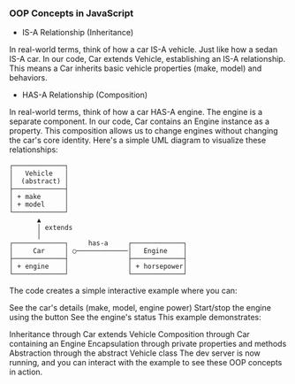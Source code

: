 ### OOP Concepts in JavaScript

- IS-A Relationship (Inheritance)

In real-world terms, think of how a car IS-A vehicle. Just like how a sedan IS-A car.
In our code, Car extends Vehicle, establishing an IS-A relationship.
This means a Car inherits basic vehicle properties (make, model) and behaviors.

- HAS-A Relationship (Composition)

In real-world terms, think of how a car HAS-A engine. The engine is a separate component.
In our code, Car contains an Engine instance as a property.
This composition allows us to change engines without changing the car's core identity.
Here's a simple UML diagram to visualize these relationships:

```plaintext
┌─────────────┐
│   Vehicle   │
│  (abstract) │
├─────────────┤
│ + make      │
│ + model     │
└─────────────┘
       ▲
       │ extends
       │
┌─────────────┐     has-a     ┌─────────────┐
│     Car     │ ○─────────────│   Engine    │
├─────────────┤               ├─────────────┤
│ + engine    │               │ + horsepower│
└─────────────┘               └─────────────┘
```

The code creates a simple interactive example where you can:

See the car's details (make, model, engine power)
Start/stop the engine using the button
See the engine's status
This example demonstrates:

Inheritance through Car extends Vehicle
Composition through Car containing an Engine
Encapsulation through private properties and methods
Abstraction through the abstract Vehicle class
The dev server is now running, and you can interact with the example to see these OOP concepts in action.